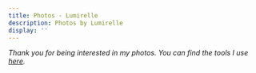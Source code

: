```yaml
---
title: Photos - Lumirelle
description: Photos by Lumirelle
display: ''
---
```


<!-- @layout-full-width -->

<PhotoGalleryAll mt--10 />

<div class="prose mx-auto mt-10">
  <div>
    <em op50>Thank you for being interested in my photos. You can find the tools I use <a href="https://lumirelle.me/use" target="_blank">here</a>.</em>
  </div>
</div>
